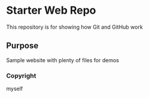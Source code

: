 # Starter Web Repo

This repository is for showing how Git and GitHub work

## Purpose

Sample website with plenty of files for demos

### Copyright

myself
